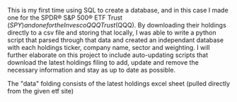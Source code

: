 This is my first time using SQL to create a database, and in this case I made one for the SPDR® S&P 500® ETF Trust ($SPY) and one for the Invesco QQQ Trust ($QQQ).
By downloading their holdings directly to a csv file and storing that locally, I was able to write a python script that parsed through that data and created
an independant database with each holdings ticker, company name, sector and weighting. I will further elaborate on this project to include auto-updating scripts that
download the latest holdings filing to add, update and remove the necessary information and stay as up to date as possible.

The "data" folding consists of the latest holdings excel sheet (pulled directly from the given etf site)
